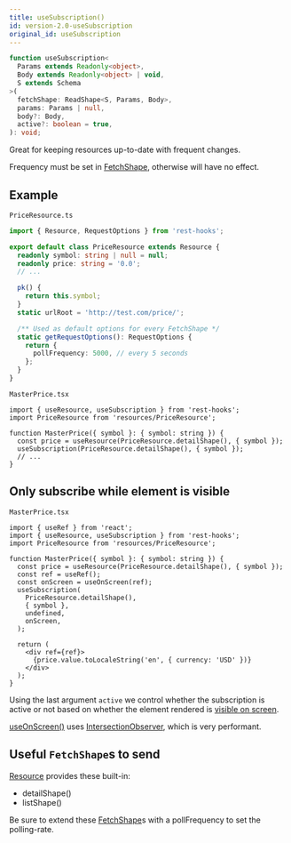 ```yaml
---
title: useSubscription()
id: version-2.0-useSubscription
original_id: useSubscription
---
```

```typescript
function useSubscription<
  Params extends Readonly<object>,
  Body extends Readonly<object> | void,
  S extends Schema
>(
  fetchShape: ReadShape<S, Params, Body>,
  params: Params | null,
  body?: Body,
  active?: boolean = true,
): void;
```

Great for keeping resources up-to-date with frequent changes.

Frequency must be set in [FetchShape](./FetchShape.md), otherwise will have no effect.

## Example

`PriceResource.ts`

```typescript
import { Resource, RequestOptions } from 'rest-hooks';

export default class PriceResource extends Resource {
  readonly symbol: string | null = null;
  readonly price: string = '0.0';
  // ...

  pk() {
    return this.symbol;
  }
  static urlRoot = 'http://test.com/price/';

  /** Used as default options for every FetchShape */
  static getRequestOptions(): RequestOptions {
    return {
      pollFrequency: 5000, // every 5 seconds
    };
  }
}
```

`MasterPrice.tsx`

```tsx
import { useResource, useSubscription } from 'rest-hooks';
import PriceResource from 'resources/PriceResource';

function MasterPrice({ symbol }: { symbol: string }) {
  const price = useResource(PriceResource.detailShape(), { symbol });
  useSubscription(PriceResource.detailShape(), { symbol });
  // ...
}
```

## Only subscribe while element is visible

`MasterPrice.tsx`

```tsx
import { useRef } from 'react';
import { useResource, useSubscription } from 'rest-hooks';
import PriceResource from 'resources/PriceResource';

function MasterPrice({ symbol }: { symbol: string }) {
  const price = useResource(PriceResource.detailShape(), { symbol });
  const ref = useRef();
  const onScreen = useOnScreen(ref);
  useSubscription(
    PriceResource.detailShape(),
    { symbol },
    undefined,
    onScreen,
  );

  return (
    <div ref={ref}>
      {price.value.toLocaleString('en', { currency: 'USD' })}
    </div>
  );
}
```

Using the last argument `active` we control whether the subscription is active or not
based on whether the element rendered is [visible on screen](https://usehooks.com/useOnScreen/).

[useOnScreen()](https://usehooks.com/useOnScreen/) uses [IntersectionObserver](https://developer.mozilla.org/en-US/docs/Web/API/Intersection_Observer_API), which is very performant.

## Useful `FetchShape`s to send

[Resource](./Resource.md#provided-and-overridable-methods) provides these built-in:

- detailShape()
- listShape()

Be sure to extend these [FetchShape](./FetchShape.md)s with a pollFrequency to set
the polling-rate.
